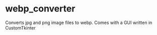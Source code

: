 # webp_converter
Converts jpg and png image files to webp. Comes with a GUI written in CustomTkinter
